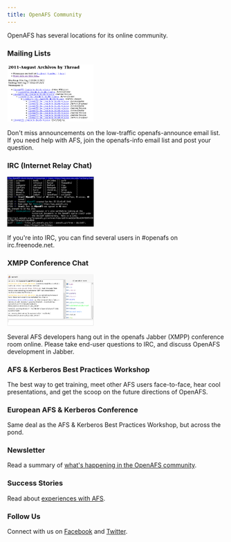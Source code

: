 ```yaml
---
title: OpenAFS Community
---
```


OpenAFS has several locations for its online community.

### Mailing Lists ###

<img class="dshadow" src="maillists.png" alt="Email Lists" width="200">

Don't miss announcements on the low-traffic openafs-announce email list. If you need help with AFS, join the openafs-info email list and post your question.

### IRC (Internet Relay Chat) ###

<img class="dshadow" src="irc.png" alt="IRC" width="200">

If you're into IRC, you can find several users in #openafs on irc.freenode.net.

### XMPP Conference Chat ###

<img class="dshadow" src="jabber.png" alt="Jabber" width="200">

Several AFS developers hang out in the openafs Jabber (XMPP) conference room online. Please take end-user questions to IRC, and discuss OpenAFS development in Jabber.

### AFS & Kerberos Best Practices Workshop ###

The best way to get training, meet other AFS users face-to-face, hear cool presentations, and get the scoop on the future directions of OpenAFS.

### European AFS & Kerberos Conference ###

Same deal as the AFS & Kerberos Best Practices Workshop, but across the pond.

### Newsletter ###

Read a summary of [what's happening in the OpenAFS community](/newsletter/).

### Success Stories ###

Read about [experiences with AFS](XXXbrokenlink).

### Follow Us ###

Connect with us on [Facebook](https://www.facebook.com/group.php?gid=23943836912) and [Twitter](https://twitter.com/openafs).
